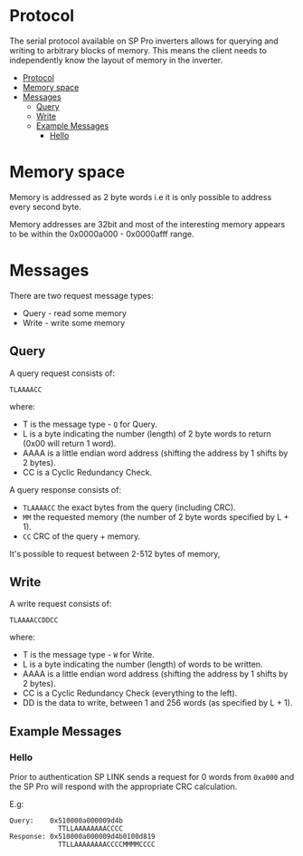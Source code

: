 # Protocol

The serial protocol available on SP Pro inverters allows for querying and writing to arbitrary blocks of memory. This means the client needs to independently know the layout of memory in the inverter.

<!-- TOC -->

- [Protocol](#protocol)
- [Memory space](#memory-space)
- [Messages](#messages)
	- [Query](#query)
	- [Write](#write)
	- [Example Messages](#example-messages)
		- [Hello](#hello)

<!-- /TOC -->

# Memory space

Memory is addressed as 2 byte words i.e it is only possible to address every second byte.

Memory addresses are 32bit and most of the interesting memory appears to be within the 0x0000a000 - 0x0000afff range.

# Messages

There are two request message types:

 * Query - read some memory
 * Write - write some memory

## Query

A query request consists of:

```
TLAAAACC
```

where:

 * T is the message type - `Q` for Query.
 * L is a byte indicating the number (length) of 2 byte words to return (0x00 will return 1 word).
 * AAAA is a little endian word address (shifting the address by 1 shifts by 2 bytes).
 * CC is a Cyclic Redundancy Check.

A query response consists of:

 * `TLAAAACC` the exact bytes from the query (including CRC).
 * `MM` the requested memory (the number of 2 byte words specified by L + 1).
 * `CC` CRC of the query + memory.

It's possible to request between 2-512 bytes of memory, 

## Write

A write request consists of:

```
TLAAAACCDDCC
```

where:

 * T is the message type - `W` for Write.
 * L is a byte indicating the number (length) of words to be written.
 * AAAA is a little endian word address (shifting the address by 1 shifts by 2 bytes).
 * CC is a Cyclic Redundancy Check (everything to the left).
 * DD is the data to write, between 1 and 256 words (as specified by L + 1).

## Example Messages

### Hello

Prior to authentication SP LINK sends a request for 0 words from `0xa000` and the SP Pro will respond with the appropriate CRC calculation.

E.g:

```
Query:    0x510000a000009d4b
            TTLLAAAAAAAACCCC
Response: 0x510000a000009d4b0100d819
            TTLLAAAAAAAACCCCMMMMCCCC
```
